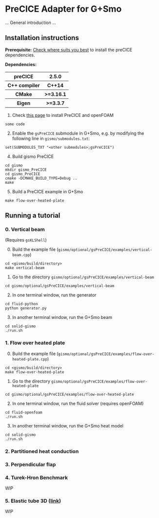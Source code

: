 # PreCICE Adapter for G+Smo

... General introduction ...

## Installation instructions
**Prerequisite:** [Check where suits you best](https://precice.org/installation-overview.html) to install the preCICE dependencies.
<p><b>Dependencies:</b></p>
<html>
<table>
  <tr>
    <th>preCICE</th>
    <th>2.5.0</th>
  </tr>
  <tr>
    <th> C++ compiler</th>
    <th>C++14</th>
  </tr>
  <tr>
    <th>CMake</th>
    <th>>=3.16.1</th>
  </tr>
  <tr>
    <th>Eigen</th>
    <th>>=3.3.7</th>
  </tr>
</table> 
</html>

1. Check [this page](https://precice.org/quickstart.html#installation) to install PreCICE and openFOAM   
```
some code
```
2. Enable the `gsPreCICE` submodule in G+Smo, e.g. by modifying the following line in `gismo/submodules.txt`:
```
set(SUBMODULES_TXT "<other submodules>;gsPreCICE")
```
4. Build gismo PreCICE
```
cd gismo
mkdir gismo_PreCICE
cd gismo_PreCICE
cmake -DCMAKE_BUILD_TYPE=Debug .. 
make
``` 
5. Build a PreCICE example in G+Smo
```
make flow-over-heated-plate
```

## Running a tutorial

### 0. Vertical beam

(Requires `gsKLShell`)

0. Build the example file (`gismo/optional/gsPreCICE/examples/vertical-beam.cpp`)
```
cd <gismo/build/directory>
make vertical-beam
```
1. Go to the directory `gismo/optional/gsPreCICE/examples/vertical-beam`
```
cd gismo/optional/gsPreCICE/examples/vertical-beam
```
2. In one terminal window, run the generator
```
cd fluid-python
python generator.py
```
3. In another terminal window, run the G+Smo beam
```
cd solid-gismo
./run.sh
```

### 1. Flow over heated plate

0. Build the example file (`gismo/optional/gsPreCICE/examples/flow-over-heated-plate.cpp`)
```
cd <gismo/build/directory>
make flow-over-heated-plate
```
1. Go to the directory `gismo/optional/gsPreCICE/examples/flow-over-heated-plate`
```
cd gismo/optional/gsPreCICE/examples/flow-over-heated-plate
```
2. In one terminal window, run the fluid solver (requires openFOAM)
```
cd fluid-openfoam
./run.sh
```
3. In another terminal window, run the G+Smo heat model
```
cd solid-gismo
./run.sh
```

### 2. Partitioned heat conduction

### 3. Perpendicular flap

### 4. Turek-Hron Benchmark
WIP

### 5. Elastic tube 3D ([link](https://precice.org/tutorials-elastic-tube-3d.html))
WIP
